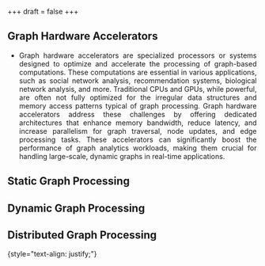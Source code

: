 +++
draft = false
+++

<div style="text-align: justify;">

## Graph Hardware Accelerators
- Graph hardware accelerators are specialized processors or systems designed to optimize and accelerate the processing of graph-based computations. These computations are essential in various applications, such as social network analysis, recommendation systems, biological network analysis, and more. Traditional CPUs and GPUs, while powerful, are often not fully optimized for the irregular data structures and memory access patterns typical of graph processing. Graph hardware accelerators address these challenges by offering dedicated architectures that enhance memory bandwidth, reduce latency, and increase parallelism for graph traversal, node updates, and edge processing tasks. These accelerators can significantly boost the performance of graph analytics workloads, making them crucial for handling large-scale, dynamic graphs in real-time applications.
  
## Static Graph Processing
## Dynamic Graph Processing
## Distributed Graph Processing


{style="text-align: justify;"}
